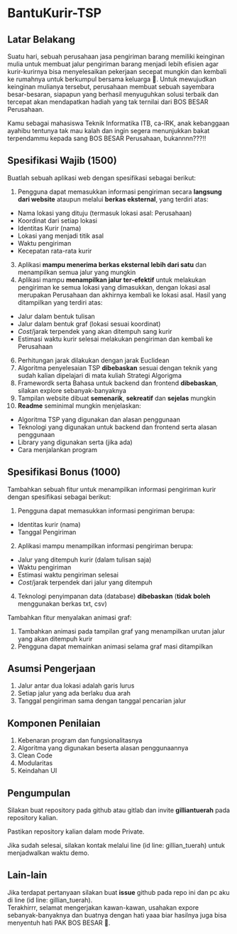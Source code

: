 # BantuKurir-TSP
## Latar Belakang
Suatu hari, sebuah perusahaan jasa pengiriman barang memiliki keinginan mulia untuk membuat jalur pengiriman barang menjadi lebih efisien agar kurir-kurirnya bisa menyelesaikan pekerjaan secepat mungkin dan kembali ke rumahnya untuk berkumpul bersama keluarga :hugs:. Untuk mewujudkan keinginan mulianya tersebut, perusahaan membuat sebuah sayembara besar-besaran, siapapun yang berhasil menyuguhkan solusi terbaik dan tercepat akan mendapatkan hadiah yang tak ternilai dari BOS BESAR Perusahaan. 

Kamu sebagai mahasiswa Teknik Informatika ITB, ca-IRK, anak kebanggaan ayahibu tentunya tak mau kalah dan ingin segera menunjukkan bakat terpendammu kepada sang BOS BESAR Perusahaan, bukannnn???!!

## Spesifikasi Wajib (1500)
Buatlah sebuah aplikasi web dengan spesifikasi sebagai berikut:
1. Pengguna dapat memasukkan informasi pengiriman secara **langsung dari website** ataupun melalui **berkas eksternal**, yang terdiri atas:
  - Nama lokasi yang dituju (termasuk lokasi asal: Perusahaan)
  - Koordinat dari setiap lokasi
  - Identitas Kurir (nama)
  - Lokasi yang menjadi titik asal
  - Waktu pengiriman
  - Kecepatan rata-rata kurir
3. Aplikasi **mampu menerima berkas eksternal lebih dari satu** dan menampilkan semua jalur yang mungkin
4. Aplikasi mampu **menampilkan jalur ter-efektif** untuk melakukan pengiriman ke semua lokasi yang dimasukkan, dengan lokasi asal merupakan Perusahaan dan akhirnya kembali ke lokasi asal. Hasil yang ditampilkan yang terdiri atas:
  - Jalur dalam bentuk tulisan
  - Jalur dalam bentuk graf (lokasi sesuai koordinat)
  - _Cost_/jarak terpendek yang akan ditempuh sang kurir
  - Estimasi waktu kurir selesai melakukan pengiriman dan kembali ke Perusahaan
6. Perhitungan jarak dilakukan dengan jarak Euclidean
7. Algoritma penyelesaian TSP **dibebaskan** sesuai dengan teknik yang sudah kalian dipelajari di mata kuliah Strategi Algorigma
8. Framewordk serta Bahasa untuk backend dan frontend **dibebaskan**, silakan explore sebanyak-banyaknya
9. Tampilan website dibuat **semenarik**, **sekreatif** dan **sejelas** mungkin
10. **Readme** seminimal mungkin menjelaskan:
  - Algoritma TSP yang digunakan dan alasan penggunaan
  - Teknologi yang digunakan untuk backend dan frontend serta alasan penggunaan
  - Library yang digunakan serta (jika ada) 
  - Cara menjalankan program

## Spesifikasi Bonus (1000)
Tambahkan sebuah fitur untuk menampilkan informasi pengiriman kurir dengan spesifikasi sebagai berikut:
1. Pengguna dapat memasukkan informasi pengiriman berupa:
  - Identitas kurir (nama)
  - Tanggal Pengiriman
2. Aplikasi mampu menampilkan informasi pengiriman berupa:
  - Jalur yang ditempuh kurir (dalam tulisan saja)
  - Waktu pengiriman
  - Estimasi waktu pengiriman selesai
  - _Cost_/jarak terpendek dari jalur yang ditempuh
4. Teknologi penyimpanan data (database) **dibebaskan** (**tidak boleh** menggunakan berkas txt, csv)

Tambahkan fitur menyalakan animasi graf:
1. Tambahkan animasi pada tampilan graf yang menampilkan urutan jalur yang akan ditempuh kurir
2. Pengguna dapat memainkan animasi selama graf masi ditampilkan

## Asumsi Pengerjaan
1. Jalur antar dua lokasi adalah garis lurus
2. Setiap jalur yang ada berlaku dua arah
3. Tanggal pengiriman sama dengan tanggal pencarian jalur

## Komponen Penilaian
1. Kebenaran program dan fungsionalitasnya
2. Algoritma yang digunakan beserta alasan penggunaannya
3. Clean Code
4. Modularitas
5. Keindahan UI

## Pengumpulan
Silakan buat repository pada github atau gitlab dan invite **gilliantuerah** pada repository kalian.

Pastikan repository kalian dalam mode Private.

Jika sudah selesai, silakan kontak melalui line (id line: gillian_tuerah) untuk menjadwalkan waktu demo. 
    
## Lain-lain
Jika terdapat pertanyaan silakan buat **issue** github pada repo ini dan pc aku di line (id line: gillian_tuerah).  
Terakhirrr, selamat mengerjakan kawan-kawan, usahakan expore sebanyak-banyaknya dan buatnya dengan hati yaaa biar hasilnya juga bisa menyentuh hati PAK BOS BESAR :hugs:.
